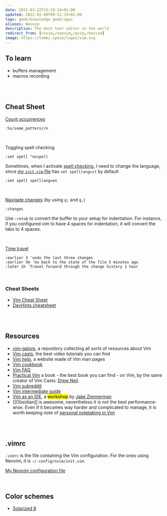 ```yaml
---
date: 2021-03-22T12:19:14+01:00
updated: 2022-02-08T09:12:15+01:00
tags: geek/knowledge geek/apps
aliases: Neovim
description: The best text editor in the world
redirect_from: [/nvim,/neovim,/gvim,/macvim]
image: https://tommi.space/logos/vim.svg
---
```

## To learn

- buffers management
- macros recording

<br>
<br>

## Cheat Sheet

[Count occurrences](https://vimtricks.com/p/vimtrick-count-occurrences/ 'Count occurrences on Vim Tricks')
```vim
:%s/some_pattern//n
```

<br>

Toggling spell checking
```vim
:set spell "nospell
```

Sometimes, when I activate [spell checking](https://vimtricks.com/p/vimtrick-spell-checking-in-vim/ 'Spell checking in Vim'), I need to change the language, since [my `init.vim` file](https://github.com/xplosionmind/dotfiles/blob/main/.config/nvim/init.vim 'my init.vim') has `set spelllang=it` by default
```vim
:set spell spelllang=en
```

<br>

[Navigate changes](https://vimtricks.com/p/vimtrick-jump-between-changes/ 'Jump between changes') (by using `g;` and `g,`)
```vim
:changes
```

Use `:retab` to convert the buffer to your setup for indentation. For instance, if you configured vim to have 4 spaces for indentation, it will convert the tabs to 4 spaces.

<br>

[Time travel](https://vimtricks.com/p/vimtrick-time-travel-in-vim/ 'Time travel in Vim')
```vim
:earlier 3 'undo the last three changes
:earlier 5m 'Go back to the state of the file 5 minutes ago
:later 1h 'Travel forward through the change history 1 hour
```

<br>

### Cheat Sheets

- [Vim Cheat Sheet](https://vim.rtorr.com 'Vim Cheat Sheet')
- [DevHints cheatsheet](https://devhints.io/vim 'Vim cheatsheet - devhints.io')

<br>
<br>

## Resources

- [vim-galore](https://github.com/mhinz/vim-galore 'vim-galore on GitHub'), a repository collecting all sorts of resources about Vim
- [Vim casts](https://vimcasts.org/ 'Vim casts'), the best video tutorials you can find
- [Vim help](https://vimhelp.org 'Vim help files'), a website made of Vim man pages
- [Vim cookbook](http://www.oualline.com/vim-cook.html 'Vim Cookbook')
- [Vim FAQ](http://vimdoc.sourceforge.net/htmldoc/vimfaq.html 'Vim documentation: vim\_faq')
- [Practical Vim](https://pragprog.com/titles/dnvim2/practical-vim-second-edition/ 'Practical Vim, Second Edition') a book - the best book you can find - on Vim, by the same creator of Vim Casts: [Drew Neil](http://drewneil.com/).
- [Vim subreddit](https://www.reddit.com/r/vim/ 'r/vim')
- [Vim intermediate guide](https://thevaluable.dev/vim-intermediate/ 'A Vim Guide for Intermediate Users')
- [Vim as an IDE](https://blog.jez.io/vim-as-an-ide/ 'Vim as an IDE'), a <mark>workshop</mark> by [Jake Zimmerman](https://jez.io 'Jake Zimmerman')
- [[Obsidian]] is awesome, nevertheless it is not the best performance-wise. Even if it becomes way harder and complicated to manage, it is worth keeping note of [personal notetaking in Vim](https://vimways.org/2019/personal-notetaking-in-vim/ 'Personal Notetaking in Vim')

<br>
<br>

## .vimrc

`.vimrc` is the file containing the Vim configuration. For the ones using Neovim, it is `~/.config/nvim/init.vim`.

[My Neovim configuration file](https://github.com/xplosionmind/dotfiles/blob/main/.config/nvim/init.vim 'Tommi’s Vim configuration file')

<br>

## Color schemes

- [Solarized 8](https://vimawesome.com/plugin/solarized-8 'Solarized 8 on Vim Awesome')
